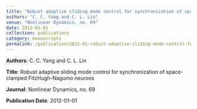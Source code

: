```yaml
---
title: "Robust adaptive sliding mode control for synchronization of space-clamped FitzHugh-Nagumo neurons"
authors: "C. C. Yang and C. L. Lin"
venue: "Nonlinear Dynamics, no. 69"
date: 2012-01-01
collection: publications
category: manuscripts
permalink: /publication/2012-01-robust-adaptive-sliding-mode-control-for-synchronization-of-space-clamped-fitzhugh-nagumo-neurons
---
```


**Authors**: C. C. Yang and C. L. Lin

**Title**: Robust adaptive sliding mode control for synchronization of space-clamped FitzHugh-Nagumo neurons

**Journal**: Nonlinear Dynamics, no. 69

**Publication Date**: 2012-01-01
